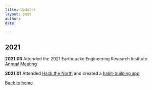 ```yaml
---
title: Updates
layout: post
author: 
date: 

---
```

## 2021

**2021.03** Attended the 2021 Earthquake Engineering Research Institute <a href="https://matchboxvirtual.com/eeri-annual-meeting-2021/">Annual Meeting</a>

**2021.01** Attended <a href="https://hackthenorth.com/">Hack the North</a> and created a <a href="https://devpost.com/software/treecosystem">habit-building app</a>


[Back to home](/)